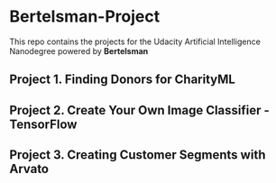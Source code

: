 # Bertelsman-Project

This repo contains the projects for the Udacity Artificial Intelligence Nanodegree powered by **Bertelsman**

## Project 1. Finding Donors for CharityML
## Project 2. Create Your Own Image Classifier - TensorFlow
## Project 3. Creating Customer Segments with Arvato

